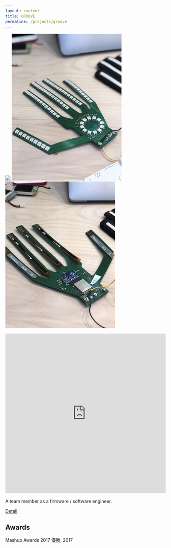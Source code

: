 ```yaml
---
layout: content
title: GROOVE
permalink: /projects/groove
---
```


![](/assets/images/groove/top.jpg)
![](/assets/images/groove/sub1.jpg)
![](/assets/images/groove/sub2.jpg)

<iframe width="100%" height="500px" src="https://www.youtube.com/embed/tQVSSs2-HRs" frameborder="0" allow="autoplay; encrypted-media" allowfullscreen></iframe>

A team member as a firmware / software engineer.

[Detail](http://groove4dancers.tokyo)

## Awards
Mashup Awards 2017 優勝, 2017